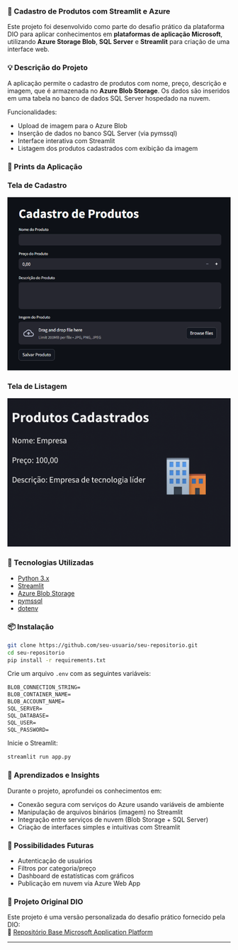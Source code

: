 
### 🛒 Cadastro de Produtos com Streamlit e Azure

Este projeto foi desenvolvido como parte do desafio prático da plataforma DIO para aplicar conhecimentos em **plataformas de aplicação Microsoft**, utilizando **Azure Storage Blob**, **SQL Server** e **Streamlit** para criação de uma interface web.

### 💡 Descrição do Projeto

A aplicação permite o cadastro de produtos com nome, preço, descrição e imagem, que é armazenada no **Azure Blob Storage**. Os dados são inseridos em uma tabela no banco de dados SQL Server hospedado na nuvem.

Funcionalidades:

- Upload de imagem para o Azure Blob
- Inserção de dados no banco SQL Server (via pymssql)
- Interface interativa com Streamlit
- Listagem dos produtos cadastrados com exibição da imagem

### 📸 Prints da Aplicação

### Tela de Cadastro
![Tela de Cadastro](./prints/cadastro.png)

### Tela de Listagem
![Tela de Listagem](./prints/produtos.png)


### 🔧 Tecnologias Utilizadas

- [Python 3.x](https://www.python.org/)
- [Streamlit](https://streamlit.io/)
- [Azure Blob Storage](https://learn.microsoft.com/en-us/azure/storage/blobs/)
- [pymssql](http://www.pymssql.org/)
- [dotenv](https://pypi.org/project/python-dotenv/)

### 📦 Instalação


```bash
git clone https://github.com/seu-usuario/seu-repositorio.git
cd seu-repositorio
pip install -r requirements.txt
```

Crie um arquivo `.env` com as seguintes variáveis:

```
BLOB_CONNECTION_STRING=
BLOB_CONTAINER_NAME=
BLOB_ACCOUNT_NAME=
SQL_SERVER=
SQL_DATABASE=
SQL_USER=
SQL_PASSWORD=
```

Inicie o Streamlit:

```bash
streamlit run app.py
```

### 🧠 Aprendizados e Insights

Durante o projeto, aprofundei os conhecimentos em:

- Conexão segura com serviços do Azure usando variáveis de ambiente
- Manipulação de arquivos binários (imagem) no Streamlit
- Integração entre serviços de nuvem (Blob Storage + SQL Server)
- Criação de interfaces simples e intuitivas com Streamlit

### 🚀 Possibilidades Futuras

- Autenticação de usuários
- Filtros por categoria/preço
- Dashboard de estatísticas com gráficos
- Publicação em nuvem via Azure Web App

### 📌 Projeto Original DIO

Este projeto é uma versão personalizada do desafio prático fornecido pela DIO:  
🔗 [Repositório Base Microsoft Application Platform](https://github.com/digitalinnovationone/Microsoft_Application_Platform)

---



